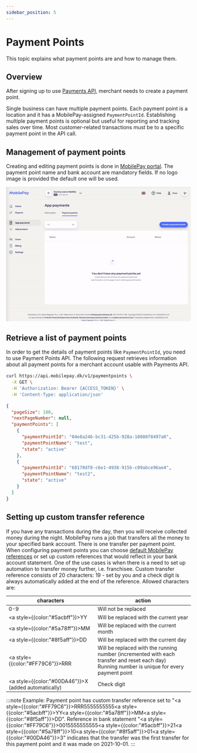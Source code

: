 ```yaml
---
sidebar_position: 5
---
```


# Payment Points

This topic explains what payment points are and how to manage them.

## Overview

After signing up to use [Payments API](/docs/app-payments/payments-refunds/create-payments), merchant needs to create a payment point.

Single business can have multiple payment points. Each payment point is a location and it has a MobilePay-assigned `PaymentPointId`. Establishing multiple payment points is optional but useful for reporting and tracking sales over time. Most customer-related transactions must be to a specific payment point in the API call.

## Management of payment points

Creating and editing payment points is done in [MobilePay portal](https://portal.mobilepay.dk/payments/paymentpoints). The payment point name and bank account are mandatory fields. If no logo image is provided the default one will be used.

![Setup payment points](/img/portal-create-pp.gif)

## Retrieve a list of payment points

In order to get the details of payment points like `PaymentPointId`, you need to use Payment Points API. The following request retrieves information about all payment points for a merchant account usable with Payments API.

```bash title="Retrieve all payment points"
curl https://api.mobilepay.dk/v1/paymentpoints \
  -X GET \
  -H 'Authorization: Bearer {ACCESS_TOKEN}' \
  -H 'Content-Type: application/json'
```

```json title="Response JSON example"
{
  "pageSize": 100,
  "nextPageNumber": null,
  "paymentPoints": [
    {
      "paymentPointId": "04e8a246-bc31-425b-928a-10808f8497a0",
      "paymentPointName": "test",
      "state": "active"
    },
    {
      "paymentPointId": "68170df8-c6e1-4938-915b-c09abce96ae4",
      "paymentPointName": "test2",
      "state": "active"
    }
  ]
}
```

## Setting up custom transfer reference

If you have any transactions during the day, then you will receive collected money during the night. MobilePay runs a job that transfers all the money to your specified bank account. There is one transfer per payment point. When configuring payment points you can choose [default MobilePay references](https://developer.mobilepay.dk/node/2551) or set up custom references that would reflect in your bank account statement. One of the use cases is when there is a need to set up automation to transfer money further, i.e. franchisee. Custom transfer reference consists of 20 characters: 19 - set by you and a check digit is always automatically added at the end of the reference. Allowed characters are:

| characters               | action                                                                            |
| -------------------| --------------------------------------------------------------------------------------- |
| 0-9 | Will not be replaced |
| <a style={{color:"#5acbff"}}>YY</a> | Will be replaced with the current year |
| <a style={{color:"#5a78ff"}}>MM</a> | Will be replaced with the current month |
| <a style={{color:"#8f5aff"}}>DD</a> | Will be replaced with the current day |
| <a style={{color:"#FF79C6"}}>RRR</a> | Will be replaced with the running number (incremented with each transfer and reset each day) <br/> Running number is unique for every payment point |
| <a style={{color:"#00DA46"}}>X</a> (added automatically) | Check digit |

:::note
Example: Payment point has custom transfer reference set to "<a style={{color:"#FF79C6"}}>RRR</a>5555555555<a style={{color:"#5acbff"}}>YY</a><a style={{color:"#5a78ff"}}>MM</a><a style={{color:"#8f5aff"}}>DD</a>". Reference in bank statement "<a style={{color:"#FF79C6"}}>001</a>5555555555<a style={{color:"#5acbff"}}>21</a><a style={{color:"#5a78ff"}}>10</a><a style={{color:"#8f5aff"}}>01</a><a style={{color:"#00DA46"}}>3</a>" indicates that the transfer was the first transfer for this payment point and it was made on 2021-10-01.
:::